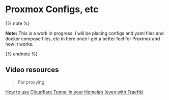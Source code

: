 # Proxmox Configs, etc

{% note %}

**Note:** This is a work in progress. I will be placing configs and yaml files and docker compose files, etc in here once I get a better feel for Proxmox and how it works.

{% endnote %}



## Video resources

> For proxying

[How to use Cloudflare Tunnel in your Homelab (even with Traefik)](https://www.youtube.com/watch?v=yMmxw-DZ5Ec)



